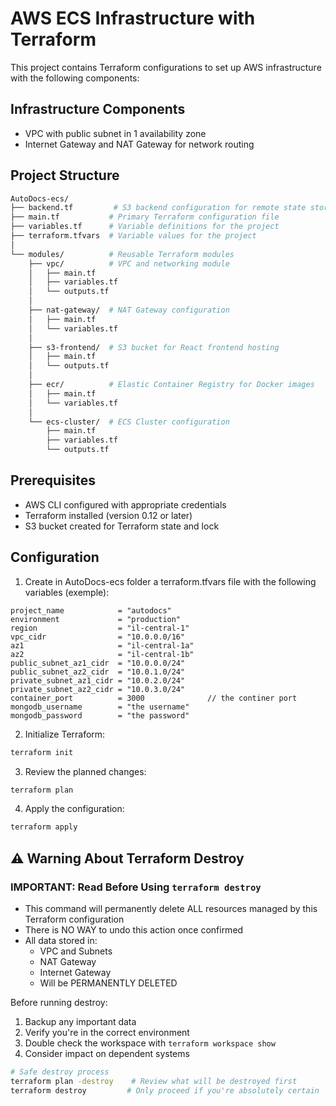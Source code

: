 # AWS ECS Infrastructure with Terraform

This project contains Terraform configurations to set up AWS infrastructure with the following components:

## Infrastructure Components

- VPC with public subnet in 1 availability zone
- Internet Gateway and NAT Gateway for network routing

## Project Structure
```sh
AutoDocs-ecs/
├── backend.tf         # S3 backend configuration for remote state storage
├── main.tf           # Primary Terraform configuration file
├── variables.tf      # Variable definitions for the project
├── terraform.tfvars  # Variable values for the project
│
└── modules/          # Reusable Terraform modules
    ├── vpc/          # VPC and networking module
    │   ├── main.tf
    │   ├── variables.tf
    │   └── outputs.tf
    │
    ├── nat-gateway/  # NAT Gateway configuration
    │   ├── main.tf
    │   └── variables.tf
    │
    ├── s3-frontend/  # S3 bucket for React frontend hosting
    │   ├── main.tf
    │   └── outputs.tf
    │
    ├── ecr/          # Elastic Container Registry for Docker images
    │   ├── main.tf
    │   └── variables.tf
    │
    └── ecs-cluster/  # ECS Cluster configuration
        ├── main.tf
        ├── variables.tf
        └── outputs.tf
```

## Prerequisites

- AWS CLI configured with appropriate credentials
- Terraform installed (version 0.12 or later)
- S3 bucket created for Terraform state and lock

## Configuration

1. Create in AutoDocs-ecs folder a terraform.tfvars file with the following variables (exemple):
```env
project_name            = "autodocs"
environment             = "production"
region                  = "il-central-1" 
vpc_cidr                = "10.0.0.0/16"
az1                     = "il-central-1a"
az2                     = "il-central-1b"
public_subnet_az1_cidr  = "10.0.0.0/24"
public_subnet_az2_cidr  = "10.0.1.0/24"
private_subnet_az1_cidr = "10.0.2.0/24"
private_subnet_az2_cidr = "10.0.3.0/24"
container_port          = 3000              // the continer port
mongodb_username        = "the username"
mongodb_password        = "the password"
```
2. Initialize Terraform:
```sh
terraform init
```

3. Review the planned changes:
```sh
terraform plan
```

4. Apply the configuration:
```sh
terraform apply
```

## ⚠️ Warning About Terraform Destroy

### IMPORTANT: Read Before Using `terraform destroy`

- This command will permanently delete ALL resources managed by this Terraform configuration
- There is NO WAY to undo this action once confirmed
- All data stored in:
  - VPC and Subnets
  - NAT Gateway
  - Internet Gateway
  - Will be PERMANENTLY DELETED

Before running destroy:
1. Backup any important data
2. Verify you're in the correct environment
3. Double check the workspace with `terraform workspace show`
4. Consider impact on dependent systems

```bash
# Safe destroy process
terraform plan -destroy    # Review what will be destroyed first
terraform destroy         # Only proceed if you're absolutely certain
